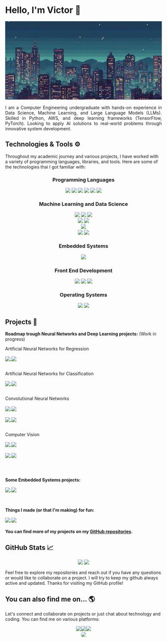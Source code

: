 # Hello, I'm Victor 👋

![alt text](https://github.com/V1ct0rC/V1ct0rC/blob/main/_6a25adf1-7c56-4546-b55a-9913e3d8ee9e1.jpeg)

<p align="justify">
I am a Computer Engineering undergraduate with hands-on experience in Data Science, Machine Learning, and Large Language Models (LLMs). Skilled in Python, AWS, and deep learning frameworks (TensorFlow, PyTorch). Looking to apply AI solutions to real-world problems through innovative system development.
</p>

## Technologies & Tools ⚙️

Throughout my academic journey and various projects, I have worked with a variety of programming languages, libraries, and tools. Here are some of the technologies thai I got familiar with:

<div align="center">
<div> 
    <h3>Programming Languages </h3>
    <div>
        <img width="50px" src="https://cdn.jsdelivr.net/gh/devicons/devicon/icons/python/python-original.svg">
        <img width="50px" src="https://cdn.jsdelivr.net/gh/devicons/devicon/icons/c/c-original.svg">
        <img width="50px" src="https://cdn.jsdelivr.net/gh/devicons/devicon/icons/cplusplus/cplusplus-original.svg">
        <img width="50px" src="https://cdn.jsdelivr.net/gh/devicons/devicon/icons/haskell/haskell-original.svg">
        <img width="50px" src="https://cdn.jsdelivr.net/gh/devicons/devicon/icons/typescript/typescript-original.svg">
        <img width="50px" src="https://cdn.jsdelivr.net/gh/devicons/devicon@latest/icons/sqldeveloper/sqldeveloper-original.svg" />
    </div>
</div>

<div> 
    <h3>Machine Learning and Data Science</h3>
    <div>
        <img width="50px" src="https://cdn.jsdelivr.net/gh/devicons/devicon/icons/pytorch/pytorch-original.svg">
        <img width="50px" src="https://cdn.jsdelivr.net/gh/devicons/devicon/icons/tensorflow/tensorflow-original.svg">
        <img width="50px" src="https://cdn.jsdelivr.net/gh/devicons/devicon@latest/icons/scikitlearn/scikitlearn-original.svg" />
        <br>
        <img width="50px" src="https://cdn.jsdelivr.net/gh/devicons/devicon/icons/pandas/pandas-original.svg">
        <img width="50px" src="https://cdn.jsdelivr.net/gh/devicons/devicon@latest/icons/matplotlib/matplotlib-original.svg" />
        <br>
        <img width="50px" src="https://cdn.jsdelivr.net/gh/devicons/devicon/icons/opencv/opencv-original.svg">
        <br>
        <img width="50px" src="https://img.icons8.com/?size=100&id=sop9ROXku5bb&format=png&color=000000">
        <img width="50px" src="https://www.infralovers.com/images/posts/ai-for-devops-engineers/langchain_logo.png">
    </div>
</div>

<div> 
    <h3>Embedded Systems</h3>
    <div>
        <img width="50px" src="https://cdn.jsdelivr.net/gh/devicons/devicon/icons/embeddedc/embeddedc-original.svg">
    </div>
</div>

<div> 
    <h3>Front End Development</h3>
    <div>
        <img width="50px" src="https://cdn.jsdelivr.net/gh/devicons/devicon/icons/css3/css3-original.svg">
        <img width="50px" src="https://cdn.jsdelivr.net/gh/devicons/devicon/icons/html5/html5-original.svg">
        <img width="50px" src="https://cdn.jsdelivr.net/gh/devicons/devicon/icons/angularjs/angularjs-plain.svg">
    </div>
</div>

<div> 
    <h3>Operating Systems</h3>
    <div>
    <img width="50px" src="https://cdn.jsdelivr.net/gh/devicons/devicon/icons/windows8/windows8-original.svg">
    <img width="50px" src="https://cdn.jsdelivr.net/gh/devicons/devicon/icons/linux/linux-original.svg" />
    </div>
</div>
</div>


## Projects 🚀

**Roadmap trough Neural Networks and Deep Learning projects:** (Work in progress)

Artificial Neural Networks for Regression

<div>
    <a href="https://github.com/V1ct0rC/Ciencia-de-Dados-Projeto-1">
    <img align="center" src="https://github-readme-stats.vercel.app/api/pin/?username=V1ct0rC&repo=Ciencia-de-Dados-Projeto-1&theme=react&hide_border=true">
    </a>
    <a href="https://github.com/V1ct0rC/Car-Price-Predictor">
    <img align="center" src="https://github-readme-stats.vercel.app/api/pin/?username=V1ct0rC&repo=Car-Price-Predictor&theme=react&hide_border=true">
    </a>
</div>
<br>

Artificial Neural Networks for Classification

<div>
    <a href="https://github.com/V1ct0rC/Mushroom-Classifier">
    <img align="center" src="https://github-readme-stats.vercel.app/api/pin/?username=V1ct0rC&repo=Mushroom-Classifier&theme=react&hide_border=true">
    </a>
    <a href="https://github.com/V1ct0rC/Iris-Flower-Classifier">
    <img align="center" src="https://github-readme-stats.vercel.app/api/pin/?username=V1ct0rC&repo=Iris-Flower-Classifier&theme=react&hide_border=true">
    </a>
</div>
<br>

Convolutional Neural Networks

<div>
    <a href="https://github.com/V1ct0rC/CIFAR10-Classifier">
    <img align="center" src="https://github-readme-stats.vercel.app/api/pin/?username=V1ct0rC&repo=CIFAR10-Classifier&theme=react&hide_border=true">
    </a>
    <a href="https://github.com/V1ct0rC/Microscopic-Fungi-Classifier">
    <img align="center" src="https://github-readme-stats.vercel.app/api/pin/?username=V1ct0rC&repo=Microscopic-Fungi-Classifier&theme=react&hide_border=true">
    </a>
</div>
<br>
<div>
    <a href="https://github.com/V1ct0rC/Enhancing-Sea-Ice-Segmentation-Model">
    <img align="center" src="https://github-readme-stats.vercel.app/api/pin/?username=V1ct0rC&repo=Enhancing-Sea-Ice-Segmentation-Model&theme=react&hide_border=true">
    </a>
    <a href="https://github.com/V1ct0rC/Analise-de-modelos-IA">
    <img align="center" src="https://github-readme-stats.vercel.app/api/pin/?username=V1ct0rC&repo=Analise-de-modelos-IA&theme=react&hide_border=true">
    </a>
</div>
<br>

<!--Recurrent Neural Networks-->

Computer Vision

<div>
    <a href="https://github.com/V1ct0rC/System-Controller">
    <img align="center" src="https://github-readme-stats.vercel.app/api/pin/?username=V1ct0rC&repo=System-Controller&theme=react&hide_border=true">
    </a>
    <a href="https://github.com/V1ct0rC/License-Plate-Blurring">
    <img align="center" src="https://github-readme-stats.vercel.app/api/pin/?username=V1ct0rC&repo=License-Plate-Blurring&theme=react&hide_border=true">
    </a>
</div>
<br>
<div>
    <a href="https://github.com/V1ct0rC/Car-Object-Detection">
    <img align="center" src="https://github-readme-stats.vercel.app/api/pin/?username=V1ct0rC&repo=Car-Object-Detection&theme=react&hide_border=true">
    </a>
    <a href="https://github.com/V1ct0rC/Traffic-problems-using-YOLOv8">
    <img align="center" src="https://github-readme-stats.vercel.app/api/pin/?username=V1ct0rC&repo=Traffic-problems-using-YOLOv8&theme=react&hide_border=true">
    </a>
</div>

<br><br>

**Some Embedded Systems projects:**

<div>
    <a href="https://github.com/V1ct0rC/Embedded-Projects">
    <img align="center" src="https://github-readme-stats.vercel.app/api/pin/?username=V1ct0rC&repo=Embedded-Projects&theme=react&hide_border=true">
    </a>
    <a href="https://github.com/V1ct0rC/IHS">
    <img align="center" src="https://github-readme-stats.vercel.app/api/pin/?username=V1ct0rC&repo=IHS&theme=react&hide_border=true">
    </a>
</div>
<br><br>

**Things I made (or that I'm making) for fun:**

<div>
    <a href="https://github.com/V1ct0rC/Sprout-Lands">
    <img align="center" src="https://github-readme-stats.vercel.app/api/pin/?username=V1ct0rC&repo=Sprout-Lands&theme=react&hide_border=true">
    </a>
    <a href="https://github.com/bruhenri12/ambientinator">
    <img align="center" src="https://github-readme-stats.vercel.app/api/pin/?username=bruhenri12&repo=ambientinator&theme=react&hide_border=true">
    </a>
</div>

#### You can find more of my projects on my [GitHub repositories](https://github.com/V1ct0rC).


## GitHub Stats 📈

<div align="center">
  <img width="284em" src="https://github-readme-stats.vercel.app/api/top-langs/?username=V1ct0rC&layout=compact&langs_count=7&theme=react&hide_border=true"/> 
  <img width="431em" src="https://github-readme-stats.vercel.app/api?username=V1ct0rC&show_icons=true&theme=react&include_all_commits=true&count_private=true&hide_border=true"/>
</div>

Feel free to explore my repositories and reach out if you have any questions or would like to collaborate on a project. I will try to keep my github always active and updated. Thanks for visiting my GitHub profile!


## You can also find me on... 🌎

Let's connect and collaborate on projects or just chat about technology and coding. You can find me on various platforms:

<div align="center">
<a href="https://www.instagram.com/v.carvalh0/"><img src="https://img.shields.io/badge/Instagram-%23E4405F.svg?style=for-the-badge&logo=Instagram&logoColor=white"></a><a href="https://www.linkedin.com/in/vcarvalh0/"><img src="https://img.shields.io/badge/linkedin-%230077B5.svg?style=for-the-badge&logo=linkedin&logoColor=white"></a><a href=""><img src="https://img.shields.io/badge/Gmail-D14836?style=for-the-badge&logo=gmail&logoColor=white"></a>
<br>
<img width="321px" src="https://portal.cin.ufpe.br/wp-content/uploads/2020/07/HC.png" style="background-color:white; border-radius:5px;">
</div>

<!--
**V1ct0rC/V1ct0rC** is a ✨ _special_ ✨ repository because its `README.md` (this file) appears on your GitHub profile.

Here are some ideas to get you started:

- 🔭 I’m currently working on ...
- 🌱 I’m currently learning ...
- 👯 I’m looking to collaborate on ...
- 🤔 I’m looking for help with ...
- 💬 Ask me about ...
- 📫 How to reach me: ...
- 😄 Pronouns: ...
- ⚡ Fun fact: ...
-->
